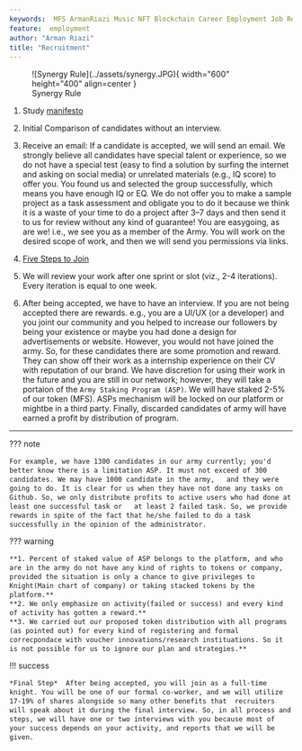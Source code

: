 ```yaml
---
keywords:  MFS ArmanRiazi Music NFT Blockchain Career Employment Job Recuiter
feature:  employment
author: "Arman Riazi"
title: "Recruitment"
---
```


<figure markdown>
![Synergy Rule](../assets/synergy.JPG){ width="600" height="400" align=center }
<figcaption>Synergy Rule</figcaption>
</figure>


1.  Study [manifesto](../manifesto/manifesto_for_employment.md)

2.  Initial Comparison of candidates without an interview.

3.  Receive an email: If a candidate is accepted, we will send an email. We strongly believe all candidates have special talent or experience, so we do not have a special test (easy to find a solution by surfing the internet and asking on social media) or unrelated materials (e.g., IQ score) to offer you. You found us and selected the group successfully, which means you have enough IQ or EQ. We do not offer you to make a sample project as a task assessment and obligate you to do it because we think it is a waste of your time to do a project after 3–7 days and then send it to us for review without any kind of guarantee! You are easygoing, as are we! i.e., we see you as a member of the Army. You will work on the desired scope of work, and then we will send you permissions via links.

4.  [Five Steps to Join](./steps-to-join.md)

5.  We will review your work after one sprint or slot (viz., 2-4 iterations). Every iteration is equal to one week.

6.  After being accepted, we have to have an interview. If you are not being accepted there are rewards. e.g., you are a UI/UX (or a developer) and you joint our community and you helped to increase our followers by being your existence or maybe you had done a design for advertisements or website. However, you would not have joined the army. So, for these candidates there are some promotion and reward. They can show off their work as a internship experience on their CV with reputation of our brand. We have discretion for using their work in the future and you are still in our network; however, they will take a portaion of the `Army Staking Program (ASP)`. We will have staked 2-5% of our token (MFS). ASPs mechanism will be locked on our platform or mightbe in a third party. Finally, discarded candidates of army will have earned a profit by distribution of program.

---

??? note

    For example, we have 1300 candidates in our army currently; you'd better know there is a limitation ASP. It must not exceed of 300 candidates. We may have 1000 candidate in the army,   and they were going to do. It is clear for us when they have not done any tasks on Github. So, we only distribute profits to active users who had done at least one successful task or   at least 2 failed task. So, we provide rewards in spite of the fact that he/she failed to do a task successfully in the opinion of the administrator.

??? warning

    **1. Percent of staked value of ASP belongs to the platform, and who are in the army do not have any kind of rights to tokens or company, provided the situation is only a chance to give privileges to Knight(Main chart of company) or taking stacked tokens by the platform.**
    **2. We only emphasize on activity(failed or success) and every kind of activity has gotten a reward.**
    **3. We carried out our proposed token distribution with all programs (as pointed out) for every kind of registering and formal correcpondace with voucher innovations/research instituations. So it is not possible for us to ignore our plan and strategies.**

!!! success
  
    *Final Step*  After being accepted, you will join as a full-time knight. You will be one of our formal co-worker, and we will utilize 17-19% of shares alongside so many other benefits that  recruiters will speak about it during the final interview. So, in all process and steps, we will have one or two interviews with you because most of your success depends on your activity, and reports that we will be given.


